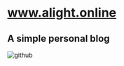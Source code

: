 # www.alight.online
## A simple personal blog
![github](https://ss3.bdstatic.com/70cFv8Sh_Q1YnxGkpoWK1HF6hhy/it/u=2581001411,2979053450&fm=26&gp=0.jpg)
